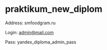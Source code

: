 # praktikum_new_diplom

Address: smfoodgram.ru

Login: admin@mail.com

Pass: yandex_diploma_admin_pass

